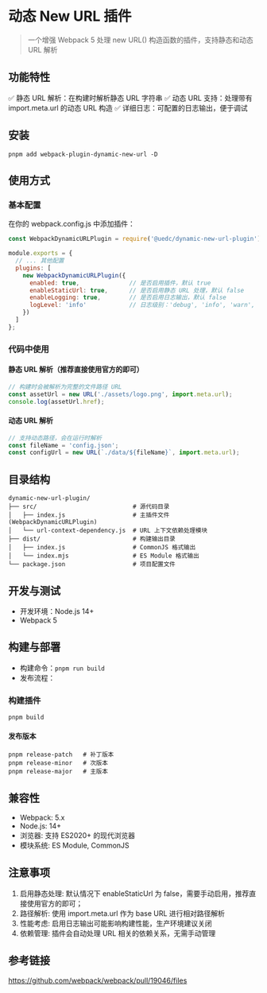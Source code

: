 # 动态 New URL 插件

> 一个增强 Webpack 5 处理 new URL() 构造函数的插件，支持静态和动态 URL 解析

## 功能特性

✅ 静态 URL 解析：在构建时解析静态 URL 字符串
✅ 动态 URL 支持：处理带有 import.meta.url 的动态 URL 构造
✅ 详细日志：可配置的日志输出，便于调试

## 安装

`pnpm add webpack-plugin-dynamic-new-url -D`

## 使用方式

### 基本配置

在你的 webpack.config.js 中添加插件：

```js
const WebpackDynamicURLPlugin = require('@uedc/dynamic-new-url-plugin');

module.exports = {
  // ... 其他配置
  plugins: [
    new WebpackDynamicURLPlugin({
      enabled: true,              // 是否启用插件，默认 true
      enableStaticUrl: true,      // 是否启用静态 URL 处理，默认 false
      enableLogging: true,        // 是否启用日志输出，默认 false
      logLevel: 'info'            // 日志级别：'debug', 'info', 'warn', 'error'
    })
  ]
};
```

### 代码中使用

#### 静态 URL 解析（推荐直接使用官方的即可）

```js
// 构建时会被解析为完整的文件路径 URL
const assetUrl = new URL('./assets/logo.png', import.meta.url);
console.log(assetUrl.href);
```

#### 动态 URL 解析

```js
// 支持动态路径，会在运行时解析
const fileName = 'config.json';
const configUrl = new URL(`./data/${fileName}`, import.meta.url);
```

## 目录结构
```
dynamic-new-url-plugin/
├── src/                           # 源代码目录
│   ├── index.js                   # 主插件文件 (WebpackDynamicURLPlugin)
│   └── url-context-dependency.js  # URL 上下文依赖处理模块
├── dist/                          # 构建输出目录
│   ├── index.js                   # CommonJS 格式输出
│   └── index.mjs                  # ES Module 格式输出
└── package.json                   # 项目配置文件
```

## 开发与测试
- 开发环境：Node.js 14+
- Webpack 5

## 构建与部署
- 构建命令：`pnpm run build`
- 发布流程：

### 构建插件

`pnpm build`

#### 发布版本

```
pnpm release-patch   # 补丁版本
pnpm release-minor   # 次版本  
pnpm release-major   # 主版本
```

## 兼容性
- Webpack: 5.x
- Node.js: 14+
- 浏览器: 支持 ES2020+ 的现代浏览器
- 模块系统: ES Module, CommonJS

## 注意事项

1. 启用静态处理: 默认情况下 enableStaticUrl 为 false，需要手动启用，推荐直接使用官方的即可；
2. 路径解析: 使用 import.meta.url 作为 base URL 进行相对路径解析
3. 性能考虑: 启用日志输出可能影响构建性能，生产环境建议关闭
4. 依赖管理: 插件会自动处理 URL 相关的依赖关系，无需手动管理

## 参考链接

https://github.com/webpack/webpack/pull/19046/files

